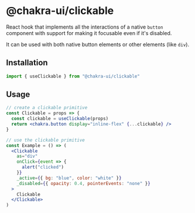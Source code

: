 # @chakra-ui/clickable

React hook that implements all the interactions of a native `button` component
with support for making it focusable even if it's disabled.

It can be used with both native button elements or other elements (like `div`).

## Installation

```jsx
import { useClickable } from "@chakra-ui/clickable"
```

## Usage

```jsx
// create a clickable primitive
const Clickable = props => {
  const clickable = useClickable(props)
  return <chakra.button display="inline-flex" {...clickable} />
}

// use the clickable primitive
const Example = () => (
  <Clickable
    as="div"
    onClick={event => {
      alert("clicked")
    }}
    _active={{ bg: "blue", color: "white" }}
    _disabled={{ opacity: 0.4, pointerEvents: "none" }}
  >
    Clickable
  </Clickable>
)
```
